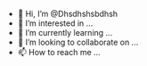 - 👋 Hi, I’m @Dhsdhshsbdhsh
- 👀 I’m interested in ...
- 🌱 I’m currently learning ...
- 💞️ I’m looking to collaborate on ...
- 📫 How to reach me ...

<!---
Dhsdhshsbdhsh/Dhsdhshsbdhsh is a ✨ special ✨ repository because its `README.md` (this file) appears on your GitHub profile.
You can click the Preview link to take a look at your changes.
--->
